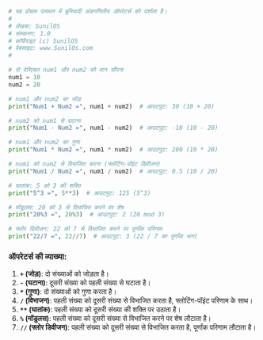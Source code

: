 

```python
# यह प्रोग्राम पायथन में बुनियादी अंकगणितीय ऑपरेटर्स को दर्शाता है।
#
# लेखक: SunilOS  
# संस्करण: 1.0
# कॉपीराइट (c) SunilOS  
# वेबसाइट: www.SunilOs.com
#

# दो वेरिएबल num1 और num2 को मान सौंपना
num1 = 10
num2 = 20

# num1 और num2 का जोड़
print("Num1 + Num2 =", num1 + num2)  # आउटपुट: 30 (10 + 20)

# num2 को num1 से घटाना
print("Num1 - Num2 =", num1 - num2)  # आउटपुट: -10 (10 - 20)

# num1 और num2 का गुणा
print("Num1 * Num2 =", num1 * num2)  # आउटपुट: 200 (10 * 20)

# num1 को num2 से विभाजित करना (फ्लोटिंग-पॉइंट डिवीजन)
print("Num1 / Num2 =", num1 / num2)  # आउटपुट: 0.5 (10 / 20)

# घातांक: 5 को 3 की शक्ति
print("5^3 =", 5**3)  # आउटपुट: 125 (5^3)

# मॉडुलस: 20 को 3 से विभाजित करने पर शेष
print("20%3 =", 20%3)  # आउटपुट: 2 (20 mod 3)

# फ्लोर डिवीजन: 22 को 7 से विभाजित करने पर पूर्णांक परिणाम
print("22/7 =", 22//7)  # आउटपुट: 3 (22 / 7 का पूर्णांक भाग)
```

### ऑपरेटर्स की व्याख्या:
1. **`+` (जोड़)**: दो संख्याओं को जोड़ता है।
2. **`-` (घटाना)**: दूसरी संख्या को पहली संख्या से घटाता है।
3. **`*` (गुणा)**: दो संख्याओं को गुणा करता है।
4. **`/` (विभाजन)**: पहली संख्या को दूसरी संख्या से विभाजित करता है, फ्लोटिंग-पॉइंट परिणाम के साथ।
5. **`**` (घातांक)**: पहली संख्या को दूसरी संख्या की शक्ति पर उठाता है।
6. **`%` (मॉडुलस)**: पहली संख्या को दूसरी संख्या से विभाजित करने पर शेष लौटाता है।
7. **`//` (फ्लोर डिवीजन)**: पहली संख्या को दूसरी संख्या से विभाजित करता है, पूर्णांक परिणाम लौटाता है।


